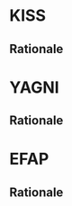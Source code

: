 

KISS
====

Rationale
---------




YAGNI
=====

Rationale
---------




EFAP
====

Rationale
---------


